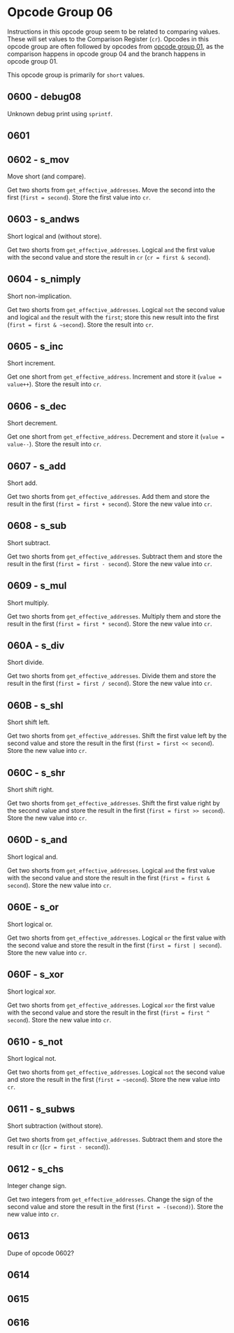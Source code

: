 # Opcode Group 06

Instructions in this opcode group seem to be related to comparing values. These will set values to the Comparison Register (`cr`). Opcodes in this opcode group are often followed by opcodes from [opcode group 01](01.md), as the comparison happens in opcode group 04 and the branch happens in opcode group 01.

This opcode group is primarily for `short` values.


## 0600 - debug08

Unknown debug print using `sprintf`.

## 0601

## 0602 - s_mov

Move short (and compare).

Get two shorts from `get_effective_addresses`. Move the second into the first (`first = second`). Store the first value into `cr`.

## 0603 - s_andws

Short logical and (without store).

Get two shorts from `get_effective_addresses`. Logical `and` the first value with the second value and store the result in `cr` (`cr = first & second`).

## 0604 - s_nimply

Short non-implication.

Get two shorts from `get_effective_addresses`. Logical `not` the second value and logical `and` the result with the `first`; store this new result into the first (`first = first & ~second`). Store the result into `cr`.

## 0605 - s_inc

Short increment.

Get one short from `get_effective_address`. Increment and store it (`value = value++`). Store the result into `cr`.

## 0606 - s_dec

Short decrement.

Get one short from `get_effective_address`. Decrement and store it (`value = value--`). Store the result into `cr`.

## 0607 - s_add

Short add.

Get two shorts from `get_effective_addresses`. Add them and store the result in the first (`first = first + second`). Store the new value into `cr`.

## 0608 - s_sub

Short subtract.

Get two shorts from `get_effective_addresses`. Subtract them and store the result in the first (`first = first - second`). Store the new value into `cr`.

## 0609 - s_mul

Short multiply.

Get two shorts from `get_effective_addresses`. Multiply them and store the result in the first (`first = first * second`). Store the new value into `cr`.

## 060A - s_div

Short divide.

Get two shorts from `get_effective_addresses`. Divide them and store the result in the first (`first = first / second`). Store the new value into `cr`.

## 060B - s_shl

Short shift left.

Get two shorts from `get_effective_addresses`. Shift the first value left by the second value and store the result in the first (`first = first << second`). Store the new value into `cr`.

## 060C - s_shr

Short shift right.

Get two shorts from `get_effective_addresses`. Shift the first value right by the second value and store the result in the first (`first = first >> second`). Store the new value into `cr`.

## 060D - s_and

Short logical and.

Get two shorts from `get_effective_addresses`. Logical `and` the first value with the second value and store the result in the first (`first = first & second`). Store the new value into `cr`.

## 060E - s_or

Short logical or.

Get two shorts from `get_effective_addresses`. Logical `or` the first value with the second value and store the result in the first (`first = first | second`). Store the new value into `cr`.

## 060F - s_xor

Short logical xor.

Get two shorts from `get_effective_addresses`. Logical `xor` the first value with the second value and store the result in the first (`first = first ^ second`). Store the new value into `cr`.

## 0610 - s_not

Short logical not.

Get two shorts from `get_effective_addresses`. Logical `not` the second value and store the result in the first (`first = ~second`). Store the new value into `cr`.

## 0611 - s_subws

Short subtraction (without store).

Get two shorts from `get_effective_addresses`. Subtract them and store the result in `cr` ((`cr = first - second`)).

## 0612 - s_chs

Integer change sign.

Get two integers from `get_effective_addresses`. Change the sign of the second value and store the result in the first (`first = -(second)`). Store the new value into `cr`.

## 0613

Dupe of opcode 0602?

## 0614

## 0615

## 0616
